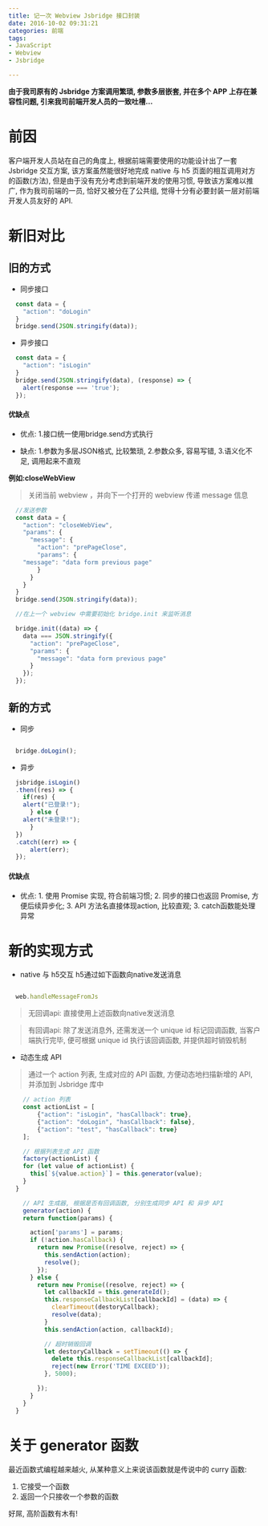 ```yaml
---
title: 记一次 Webview Jsbridge 接口封装
date: 2016-10-02 09:31:21
categories: 前端
tags:
- JavaScript
- Webview
- Jsbridge

---
```


**由于我司原有的 Jsbridge 方案调用繁琐, 参数多层嵌套, 并在多个 APP 上存在兼容性问题, 引来我司前端开发人员的一致吐槽...**

<!-- more -->

# 前因

客户端开发人员站在自己的角度上, 根据前端需要使用的功能设计出了一套 Jsbridge 交互方案, 该方案虽然能很好地完成 native 与 h5 页面的相互调用对方的函数(方法), 但是由于没有充分考虑到前端开发的使用习惯, 导致该方案难以推广, 作为我司前端的一员, 恰好又被分在了公共组, 觉得十分有必要封装一层对前端开发人员友好的 API.

# 新旧对比

##  旧的方式

+ 同步接口

```js
  const data = {
    "action": "doLogin"
  }
  bridge.send(JSON.stringify(data));
```

+ 异步接口

```js
  const data = {
    "action": "isLogin"
  }
  bridge.send(JSON.stringify(data), (response) => {
    alert(response === 'true');
  });
```

#### 优缺点

+ 优点: 1.接口统一使用bridge.send方式执行

+ 缺点: 1.参数为多层JSON格式, 比较繁琐, 2.参数众多, 容易写错, 3.语义化不足, 调用起来不直观

**例如:closeWebView**
>关闭当前 webview ，并向下一个打开的 webview 传递 message 信息

```js
  //发送参数
  const data = {
    "action": "closeWebView",
    "params": {
      "message": {
        "action": "prePageClose",
        "params": {
    "message": "data form previous page"
        }
      }
    }
  }
  bridge.send(JSON.stringify(data));

  //在上一个 webview 中需要初始化 bridge.init 来监听消息

  bridge.init((data) => {
    data === JSON.stringify({
      "action": "prePageClose",
      "params": {
        "message": "data form previous page"
      }
    });
  });
```

## 新的方式

+ 同步

```js

  bridge.doLogin();

```

+ 异步

```js
  jsbridge.isLogin()
  .then((res) => {
    if(res) {
    alert("已登录!");
      } else {
    alert("未登录!");
      }
  })
  .catch((err) => {
      alert(err);
  });
```

#### 优缺点

+ 优点: 1. 使用 Promise 实现, 符合前端习惯; 2. 同步的接口也返回 Promise, 方便后续异步化; 3. API 方法名直接体现action, 比较直观; 3. catch函数能处理异常

# 新的实现方式

+ native 与 h5交互
h5通过如下函数向native发送消息

```js

  web.handleMessageFromJs

```

>无回调api: 直接使用上述函数向native发送消息

>有回调api: 除了发送消息外, 还需发送一个 unique id 标记回调函数, 当客户端执行完毕, 便可根据 unique id 执行该回调函数, 并提供超时销毁机制

+ 动态生成 API

>通过一个 action 列表, 生成对应的 API 函数, 方便动态地扫描新增的 API, 并添加到 Jsbridge 库中

```js
    // action 列表
    const actionList = [
        {"action": "isLogin", "hasCallback": true},
        {"action": "doLogin", "hasCallback": false},
        {"action": "test", "hasCallback": true}
    ];

    // 根据列表生成 API 函数
    factory(actionList) {
    for (let value of actionList) {
      this[`${value.action}`] = this.generator(value);
    }
  }

    // API 生成器, 根据是否有回调函数, 分别生成同步 API 和 异步 API
    generator(action) {
    return function(params) {

      action['params'] = params;
      if (!action.hasCallback) {
        return new Promise((resolve, reject) => {
          this.sendAction(action);
          resolve();
        });
      } else {
        return new Promise((resolve, reject) => {
          let callbackId = this.generateId();
          this.responseCallbackList[callbackId] = (data) => {
            clearTimeout(destoryCallback);
            resolve(data);
          }
          this.sendAction(action, callbackId);

          // 超时销毁回调
          let destoryCallback = setTimeout(() => {
            delete this.responseCallbackList[callbackId];
            reject(new Error('TIME EXCEED'));
          }, 5000);

        });
      }
    }
  }

```

# 关于 generator 函数

最近函数式编程越来越火, 从某种意义上来说该函数就是传说中的 curry 函数:

1. 它接受一个函数
2. 返回一个只接收一个参数的函数

好屌, 高阶函数有木有!
